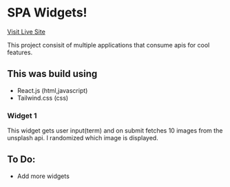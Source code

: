 # SPA Widgets! #
[Visit Live Site](https://nsikan-spa-widgets.netlify.app/)

This project consisit of multiple applications that consume apis for cool features.

## This was build using ##
* React.js (html,javascript)
* Tailwind.css (css)

### Widget 1 ###
This widget gets user input(term) and on submit fetches 10 images from the unsplash api. I randomized which image is displayed. 

## To Do: ##

* Add more widgets
